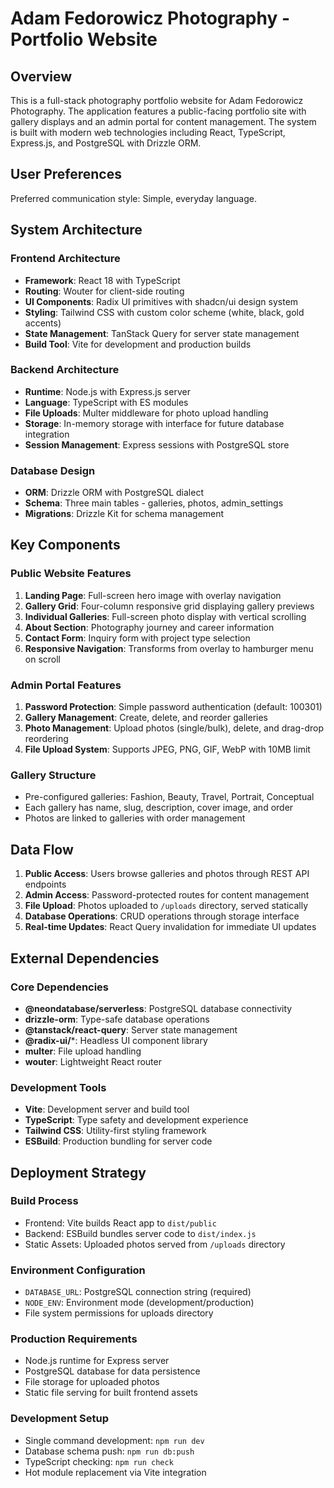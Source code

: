 # Adam Fedorowicz Photography - Portfolio Website

## Overview

This is a full-stack photography portfolio website for Adam Fedorowicz Photography. The application features a public-facing portfolio site with gallery displays and an admin portal for content management. The system is built with modern web technologies including React, TypeScript, Express.js, and PostgreSQL with Drizzle ORM.

## User Preferences

Preferred communication style: Simple, everyday language.

## System Architecture

### Frontend Architecture
- **Framework**: React 18 with TypeScript
- **Routing**: Wouter for client-side routing
- **UI Components**: Radix UI primitives with shadcn/ui design system
- **Styling**: Tailwind CSS with custom color scheme (white, black, gold accents)
- **State Management**: TanStack Query for server state management
- **Build Tool**: Vite for development and production builds

### Backend Architecture
- **Runtime**: Node.js with Express.js server
- **Language**: TypeScript with ES modules
- **File Uploads**: Multer middleware for photo upload handling
- **Storage**: In-memory storage with interface for future database integration
- **Session Management**: Express sessions with PostgreSQL store

### Database Design
- **ORM**: Drizzle ORM with PostgreSQL dialect
- **Schema**: Three main tables - galleries, photos, admin_settings
- **Migrations**: Drizzle Kit for schema management

## Key Components

### Public Website Features
1. **Landing Page**: Full-screen hero image with overlay navigation
2. **Gallery Grid**: Four-column responsive grid displaying gallery previews
3. **Individual Galleries**: Full-screen photo display with vertical scrolling
4. **About Section**: Photography journey and career information
5. **Contact Form**: Inquiry form with project type selection
6. **Responsive Navigation**: Transforms from overlay to hamburger menu on scroll

### Admin Portal Features
1. **Password Protection**: Simple password authentication (default: 100301)
2. **Gallery Management**: Create, delete, and reorder galleries
3. **Photo Management**: Upload photos (single/bulk), delete, and drag-drop reordering
4. **File Upload System**: Supports JPEG, PNG, GIF, WebP with 10MB limit

### Gallery Structure
- Pre-configured galleries: Fashion, Beauty, Travel, Portrait, Conceptual
- Each gallery has name, slug, description, cover image, and order
- Photos are linked to galleries with order management

## Data Flow

1. **Public Access**: Users browse galleries and photos through REST API endpoints
2. **Admin Access**: Password-protected routes for content management
3. **File Upload**: Photos uploaded to `/uploads` directory, served statically
4. **Database Operations**: CRUD operations through storage interface
5. **Real-time Updates**: React Query invalidation for immediate UI updates

## External Dependencies

### Core Dependencies
- **@neondatabase/serverless**: PostgreSQL database connectivity
- **drizzle-orm**: Type-safe database operations
- **@tanstack/react-query**: Server state management
- **@radix-ui/***: Headless UI component library
- **multer**: File upload handling
- **wouter**: Lightweight React router

### Development Tools
- **Vite**: Development server and build tool
- **TypeScript**: Type safety and development experience
- **Tailwind CSS**: Utility-first styling framework
- **ESBuild**: Production bundling for server code

## Deployment Strategy

### Build Process
- Frontend: Vite builds React app to `dist/public`
- Backend: ESBuild bundles server code to `dist/index.js`
- Static Assets: Uploaded photos served from `/uploads` directory

### Environment Configuration
- `DATABASE_URL`: PostgreSQL connection string (required)
- `NODE_ENV`: Environment mode (development/production)
- File system permissions for uploads directory

### Production Requirements
- Node.js runtime for Express server
- PostgreSQL database for data persistence
- File storage for uploaded photos
- Static file serving for built frontend assets

### Development Setup
- Single command development: `npm run dev`
- Database schema push: `npm run db:push`
- TypeScript checking: `npm run check`
- Hot module replacement via Vite integration